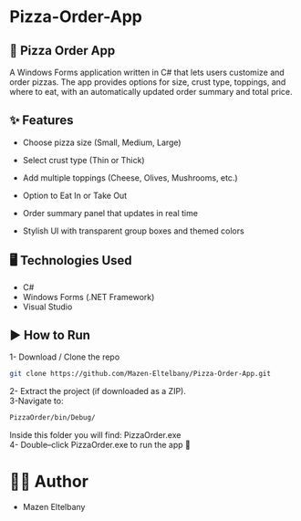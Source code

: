  # Pizza-Order-App  

## 🍕 Pizza Order App

A Windows Forms application written in C# that lets users customize and order pizzas. The app provides options for size, crust type, toppings, and where to eat, with an automatically updated order summary and total price.

## ✨ Features  

- Choose pizza size (Small, Medium, Large)

- Select crust type (Thin or Thick)

- Add multiple toppings (Cheese, Olives, Mushrooms, etc.)

- Option to Eat In or Take Out

- Order summary panel that updates in real time

- Stylish UI with transparent group boxes and themed colors

## 🖥️ Technologies Used

- C#
- Windows Forms (.NET Framework)
- Visual Studio

 ## ▶️ How to Run
1- Download / Clone the repo
```bash
git clone https://github.com/Mazen-Eltelbany/Pizza-Order-App.git
```
2- Extract the project (if downloaded as a ZIP).  
3-Navigate to:
```bash
PizzaOrder/bin/Debug/
```
Inside this folder you will find:
PizzaOrder.exe  
4- Double–click PizzaOrder.exe to run the app 🚀

# 👨‍💻 Author
- Mazen Eltelbany

